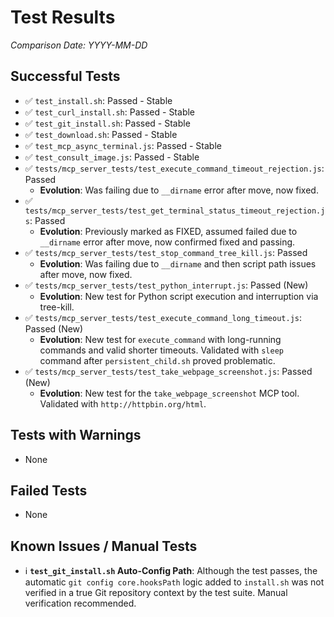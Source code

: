 # Test Results

*Comparison Date: YYYY-MM-DD*

## Successful Tests
- ✅ `test_install.sh`: Passed - Stable
- ✅ `test_curl_install.sh`: Passed - Stable
- ✅ `test_git_install.sh`: Passed - Stable
- ✅ `test_download.sh`: Passed - Stable
- ✅ `test_mcp_async_terminal.js`: Passed - Stable
- ✅ `test_consult_image.js`: Passed - Stable
- ✅ `tests/mcp_server_tests/test_execute_command_timeout_rejection.js`: Passed
  - **Evolution**: Was failing due to `__dirname` error after move, now fixed.
- ✅ `tests/mcp_server_tests/test_get_terminal_status_timeout_rejection.js`: Passed
  - **Evolution**: Previously marked as FIXED, assumed failed due to `__dirname` error after move, now confirmed fixed and passing.
- ✅ `tests/mcp_server_tests/test_stop_command_tree_kill.js`: Passed
  - **Evolution**: Was failing due to `__dirname` and then script path issues after move, now fixed.
- ✅ `tests/mcp_server_tests/test_python_interrupt.js`: Passed (New)
  - **Evolution**: New test for Python script execution and interruption via tree-kill.
- ✅ `tests/mcp_server_tests/test_execute_command_long_timeout.js`: Passed (New)
  - **Evolution**: New test for `execute_command` with long-running commands and valid shorter timeouts. Validated with `sleep` command after `persistent_child.sh` proved problematic.
- ✅ `tests/mcp_server_tests/test_take_webpage_screenshot.js`: Passed (New)
  - **Evolution**: New test for the `take_webpage_screenshot` MCP tool. Validated with `http://httpbin.org/html`.

## Tests with Warnings
- None

## Failed Tests
- None

## Known Issues / Manual Tests
- ℹ️ **`test_git_install.sh` Auto-Config Path**: Although the test passes, the automatic `git config core.hooksPath` logic added to `install.sh` was not verified in a true Git repository context by the test suite. Manual verification recommended.